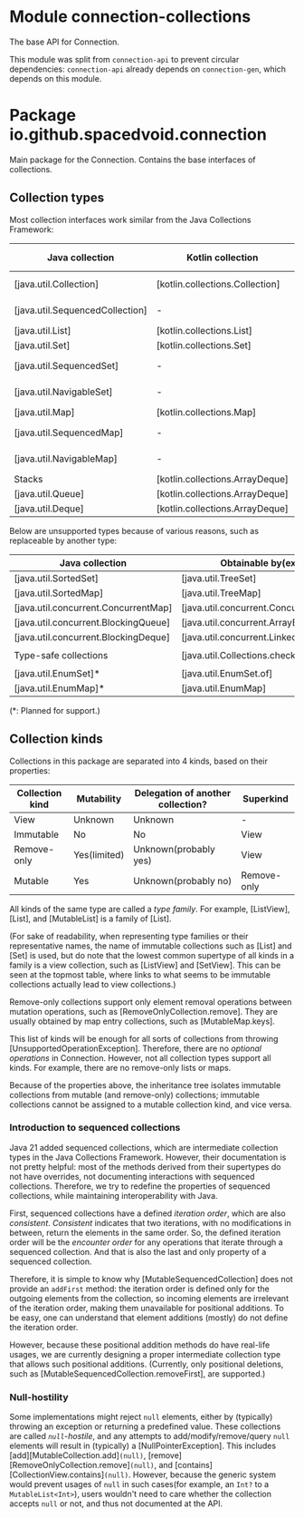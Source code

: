 # Module connection-collections

The base API for Connection.

This module was split from `connection-api` to prevent circular dependencies:
`connection-api` already depends on `connection-gen`, which depends on this module.

# Package io.github.spacedvoid.connection

Main package for the Connection.
Contains the base interfaces of collections.

## Collection types

Most collection interfaces work similar from the Java Collections Framework:

| Java collection                 | Kotlin collection               | Corresponding Connection type                  |
|---------------------------------|---------------------------------|------------------------------------------------|
| [java.util.Collection]          | [kotlin.collections.Collection] | [Collection][CollectionView]                   |
| [java.util.SequencedCollection] | -                               | [SequencedCollection][SequencedCollectionView] |
| [java.util.List]                | [kotlin.collections.List]       | [List][ListView]                               |
| [java.util.Set]                 | [kotlin.collections.Set]        | [Set][SetView]                                 |
| [java.util.SequencedSet]        | -                               | [SequencedSet][SequencedSetView]               |
| [java.util.NavigableSet]        | -                               | [NavigableSet][NavigableSetView]               |
| [java.util.Map]                 | [kotlin.collections.Map]        | [Map][MapView]                                 |
| [java.util.SequencedMap]        | -                               | [SequencedMap][SequencedMapView]               |
| [java.util.NavigableMap]        | -                               | [NavigableMap][NavigableMapView]               |
| Stacks                          | [kotlin.collections.ArrayDeque] | [Stack]                                        |
| [java.util.Queue]               | [kotlin.collections.ArrayDeque] | [Queue]                                        |
| [java.util.Deque]               | [kotlin.collections.ArrayDeque] | [Deque]                                        |

Below are unsupported types because of various reasons, such as replaceable by another type:

| Java collection                      | Obtainable by(example)                     | Obtainable by in Connection(example)                                             |
|--------------------------------------|--------------------------------------------|----------------------------------------------------------------------------------|
| [java.util.SortedSet]                | [java.util.TreeSet]                        | `TreeSet().asMutableConnection()`                                                |
| [java.util.SortedMap]                | [java.util.TreeMap]                        | `TreeMap().asMutableConnection()`                                                |
| [java.util.concurrent.ConcurrentMap] | [java.util.concurrent.ConcurrentHashMap]   | `ConcurrentHashMap().asMutableConnection()`                                      |
| [java.util.concurrent.BlockingQueue] | [java.util.concurrent.ArrayBlockingQueue]  | -                                                                                |
| [java.util.concurrent.BlockingDeque] | [java.util.concurrent.LinkedBlockingDeque] | -                                                                                |
| Type-safe collections                | [java.util.Collections.checkedList]        | `Collections.checkedList(ArrayList(), String::class.java).asMutableConnection()` |
| [java.util.EnumSet]*                 | [java.util.EnumSet.of]                     | `EnumSet.noneOf(EnumClass::class).asMutableConnection()`                         |
| [java.util.EnumMap]*                 | [java.util.EnumMap]                        | `EnumMap(EnumClass::class).asMutableConnection()`                                |

(*: Planned for support.)

## Collection kinds

Collections in this package are separated into 4 kinds, based on their properties:

| Collection kind | Mutability   | Delegation of another collection? | Superkind   |
|-----------------|--------------|-----------------------------------|-------------|
| View            | Unknown      | Unknown                           | -           |
| Immutable       | No           | No                                | View        |
| Remove-only     | Yes(limited) | Unknown(probably yes)             | View        |
| Mutable         | Yes          | Unknown(probably no)              | Remove-only |

All kinds of the same type are called a *type family*.
For example, [ListView], [List], and [MutableList] is a family of [List].

(For sake of readability, when representing type families or their representative names, 
the name of immutable collections such as [List] and [Set] is used,
but do note that the lowest common supertype of all kinds in a family is a view collection, such as [ListView] and [SetView].
This can be seen at the topmost table, where links to what seems to be immutable collections actually lead to view collections.)

Remove-only collections support only element removal operations between mutation operations, such as [RemoveOnlyCollection.remove].
They are usually obtained by map entry collections, such as [MutableMap.keys].

This list of kinds will be enough for all sorts of collections from throwing [UnsupportedOperationException].
Therefore, there are no *optional operations* in Connection.
However, not all collection types support all kinds.
For example, there are no remove-only lists or maps.

Because of the properties above, the inheritance tree isolates immutable collections from mutable (and remove-only) collections;
immutable collections cannot be assigned to a mutable collection kind, and vice versa.

### Introduction to sequenced collections

Java 21 added sequenced collections, which are intermediate collection types in the Java Collections Framework.
However, their documentation is not pretty helpful:
most of the methods derived from their supertypes do not have overrides, not documenting interactions with sequenced collections.
Therefore, we try to redefine the properties of sequenced collections, while maintaining interoperability with Java.

First, sequenced collections have a defined *iteration order*, which are also *consistent*.
*Consistent* indicates that two iterations, with no modifications in between, return the elements in the same order.
So, the defined iteration order will be the *encounter order* for any operations that iterate through a sequenced collection.
And that is also the last and only property of a sequenced collection.

Therefore, it is simple to know why [MutableSequencedCollection] does not provide an `addFirst` method:
the iteration order is defined only for the outgoing elements from the collection,
so incoming elements are irrelevant of the iteration order, making them unavailable for positional additions.
To be easy, one can understand that element additions (mostly) do not define the iteration order.

However, because these positional addition methods do have real-life usages,
we are currently designing a proper intermediate collection type that allows such positional additions.
(Currently, only positional deletions, such as [MutableSequencedCollection.removeFirst], are supported.)

### Null-hostility

Some implementations might reject `null` elements, either by (typically) throwing an exception or returning a predefined value.
These collections are called *`null`-hostile*, and any attempts to add/modify/remove/query `null` elements will result in (typically) a [NullPointerException].
This includes [add][MutableCollection.add]`(null)`, [remove][RemoveOnlyCollection.remove]`(null)`, and [contains][CollectionView.contains]`(null)`.
However, because the generic system would prevent usages of `null` in such cases(for example, an `Int?` to a `MutableList<Int>`),
users wouldn't need to care whether the collection accepts `null` or not, and thus not documented at the API.
